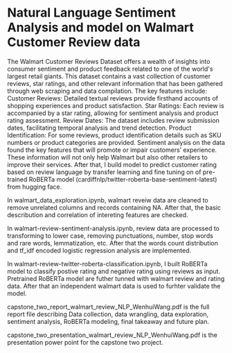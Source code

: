 # Natural Language Sentiment Analysis and model on Walmart Customer Review data

The Walmart Customer Reviews Dataset offers a wealth of insights into consumer sentiment and product feedback related to one of the world's largest retail giants. This dataset contains a vast collection of customer reviews, star ratings, and other relevant information that has been gathered through web scraping and data compilation. The key features include: Customer Reviews: Detailed textual reviews provide firsthand accounts of shopping experiences and product satisfaction. Star Ratings: Each review is accompanied by a star rating, allowing for sentiment analysis and product rating assessment. Review Dates: The dataset includes review submission dates, facilitating temporal analysis and trend detection. Product Identification: For some reviews, product identification details such as SKU numbers or product categories are provided. Sentiment analysis on the data found the key features that will promote or impair customers’ experience. These information will not only help Walmart but also other retailers to improve their services. After that, I build model to predict customer rating based on review language by transfer learning and fine tuning on of pre-trained RoBERTa model (cardiffnlp/twitter-roberta-base-sentiment-latest) from hugging face. 

In walmart_data_exploration.ipynb, walmart reveiw data are cleaned to remove unrelated columns and records containing NA. After that, the basic describution and correlation of intereting features are checked.

In walmart-review-sentiment-analysis.ipynb, review data are processed to transforming to lower case, removing punctuations, number, stop words and rare words, lemmatization, etc. After that the words count distribution and tf_idf encoded logistic regression analysis are implemented.

In walmart-review-twitter-roberta-classification.ipynb, I built RoBERTa model to classify postive rating and negative rating using reviews as input. Pretrained RoBERTa model are futher tunned with walmart review and rating data. After that an independent walmart data is used to furhter validate the model.

capstone_two_report_walmart_review_NLP_WenhuiWang.pdf is the full report file describing Data collection, data wrangling, data exploration, sentiment analysis, RoBERTa modeling, final takeaway and future plan.

capstone_two_presentation_walmart_review_NLP_WenhuiWang.pdf is the presentation power point for the capstone two project.
